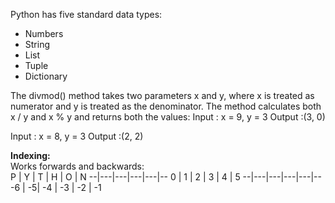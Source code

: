 Python has five standard data types:
* Numbers
* String
* List
* Tuple
* Dictionary


The divmod() method takes two parameters x and y, where x is treated as numerator and y is treated as the denominator. The method calculates both x / y and x % y and returns both the values:
Input : x = 9, y = 3
Output :(3, 0)

Input : x = 8, y = 3
Output :(2, 2)


**Indexing:**  
Works forwards and backwards:  
P | Y | T | H | O | N 
--|---|---|---|---|--
0 | 1 | 2 | 3 | 4 | 5
--|---|---|---|---|--
-6 | -5| -4 | -3 | -2 | -1



